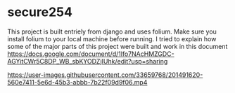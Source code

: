 # secure254
This project is built entriely from django and uses folium. Make sure you install folium to your local machine before running. 
I tried to explain how some of the major parts of this project were built and work in this document 
https://docs.google.com/document/d/1lfo7NAcHMZGDC-AGYitCWr5C8DP_WB_sbKYODZjIUhk/edit?usp=sharing

https://user-images.githubusercontent.com/33659768/201491620-560e7411-5e6d-45b3-abbb-7b22f09d9f06.mp4

